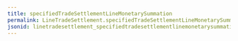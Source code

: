 ```yaml
---
title: specifiedTradeSettlementLineMonetarySummation
permalink: LineTradeSettlement.specifiedTradeSettlementLineMonetarySummation.html
jsonid: linetradesettlement_specifiedtradesettlementlinemonetarysummation
---
```

